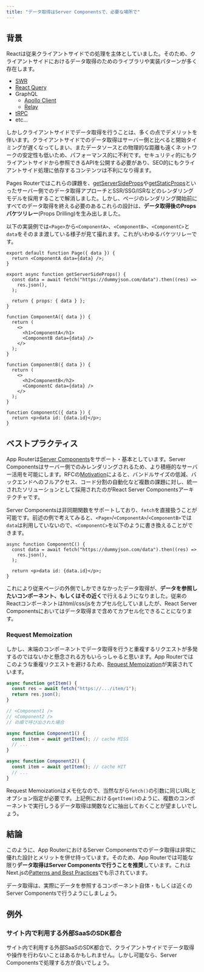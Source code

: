 ```yaml
---
title: "データ取得はServer Componentsで、必要な場所で"
---
```


## 背景

Reactは従来クライアントサイドでの処理を主体としていました。そのため、クライアントサイドにおけるデータ取得のためのライブラリや実装パターンが多く存在します。

- [SWR](https://swr.vercel.app/)
- [React Query](https://react-query.tanstack.com/)
- GraphQL
  - [Apollo Client](https://www.apollographql.com/docs/react/)
  - [Relay](https://relay.dev/)
- [tRPC](https://trpc.io/)
- etc...

しかしクライアントサイドでデータ取得を行うことは、多くの点でデメリットを伴います。クライアントサイドでのデータ取得はサーバー側と比べると開始タイミングが遅くなってしまい、またデータソースとの物理的な距離も遠くネットワークの安定性も低いため、パフォーマンス的に不利です。セキュリティ的にもクライアントサイドから参照できるAPIを公開する必要があり、SEO的にもクライアントサイド処理に依存するコンテンツは不利になり得ます。

Pages Routerではこれらの課題を、[getServerSideProps](https://nextjs.org/docs/pages/building-your-application/data-fetching/get-server-side-props)や[getStaticProps](https://nextjs.org/docs/pages/building-your-application/data-fetching/get-static-props)といったサーバー側でのデータ取得アプローチとSSR/SSG/ISRなどのレンダリングモデルを採用することで解消しました。しかし、ページのレンダリング開始前にすべてのデータ取得を終える必要のあるこれらの設計は、**データ取得後のProps バケツリレー**(Props Drilling)を生み出しました。

以下の実装例では`<Page>`から`<ComponentA>`、`<ComponentB>`、`<ComponentC>`と`data`をそのまま渡している様子が見て撮れます。これがいわゆるバケツリレーです。

```tsx
export default function Page({ data }) {
  return <ComponentA data={data} />;
}

export async function getServerSideProps() {
  const data = await fetch("https://dummyjson.com/data").then((res) =>
    res.json(),
  );

  return { props: { data } };
}

function ComponentA({ data }) {
  return (
    <>
      <h1>ComponentA</h1>
      <ComponentB data={data} />
    </>
  );
}

function ComponentB({ data }) {
  return (
    <>
      <h2>ComponentB</h2>
      <ComponentC data={data} />
    </>
  );
}

function ComponentC({ data }) {
  return <p>data id: {data.id}</p>;
}
```

## ベストプラクティス

App Routerは[Server Components](https://nextjs.org/docs/app/building-your-application/rendering/server-components)をサポート・基本としています。Server Componentsはサーバー側でのみレンダリングされるため、より積極的なサーバー活用を可能にします。RFCの[Motivation](https://github.com/reactjs/rfcs/blob/main/text/0188-server-components.md#motivation)によると、バンドルサイズの低減、バックエンドへのフルアクセス、コード分割の自動化など複数の課題に対し、統一されたソリューションとして採用されたのがReact Server Componentsアーキテクチャです。

Server Componentsは非同期関数をサポートしており、`fetch`を直接扱うことが可能です。前述の例で考えてみると、`<Page>`/`<ComponentA>`/`<ComponentB>`では`data`は利用していないので、`<ComponentC>`を以下のように書き換えることができます。

```tsx
async function ComponentC() {
  const data = await fetch("https://dummyjson.com/data").then((res) =>
    res.json(),
  );

  return <p>data id: {data.id}</p>;
}
```

これにより従来ページの外側でしかできなかったデータ取得が、**データを参照したいコンポーネント、もしくはその近く**で行えるようになりました。従来のReactコンポーネントはhtml/css/jsをカプセル化していましたが、React Server Componentsにおいてはデータ取得まで含めてカプセル化できることになります。

### Request Memoization

しかし、末端のコンポーネントでデータ取得を行うと重複するリクエストが多発するのではないかと懸念される方もいらっしゃると思います。App Routerではこのような重複リクエストを避けるため、[Request Memoization](https://nextjs.org/docs/app/building-your-application/caching#request-memoization)が実装されています。

```ts
async function getItem() {
  const res = await fetch("https://.../item/1");
  return res.json();
}

// <Component1 />
// <Component2 />
// の順で呼び出された場合

async function Component1() {
  const item = await getItem(); // cache MISS
  // ...
}

async function Component2() {
  const item = await getItem(); // cache HIT
  // ...
}
```

Request Memoizationはメモ化なので、当然ながら`fetch()`の引数に同じURLとオプション指定が必要です。上記例における`getItem()`のように、複数のコンポーネントで実行しうるデータ取得は関数などに抽出しておくことが望ましいでしょう。

## 結論

このように、App RouterにおけるServer Componentsでのデータ取得は非常に優れた設計とメリットを併せ持っています。そのため、App Routerでは可能な限り**データ取得はServer Componentsで行うことを推奨**しています。これはNext.jsの[Patterns and Best Practices](https://nextjs.org/docs/app/building-your-application/data-fetching/patterns#fetching-data-on-the-server)でも示されています。

データ取得は、実際にデータを参照するコンポーネント自体・もしくは近くのServer Componentsで行うようにしましょう。

## 例外

### サイト内で利用する外部SaaSのSDK都合

サイト内で利用する外部SaaSのSDK都合で、クライアントサイドでデータ取得や操作を行わないことはあるかもしれません。しかし可能なら、Server Componentsで処理する方が良いでしょう。
